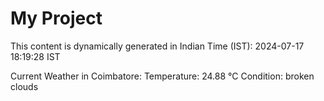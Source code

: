 # My Project

This content is dynamically generated in Indian Time (IST): 2024-07-17 18:19:28 IST


Current Weather in Coimbatore:
Temperature: 24.88 °C
Condition: broken clouds
